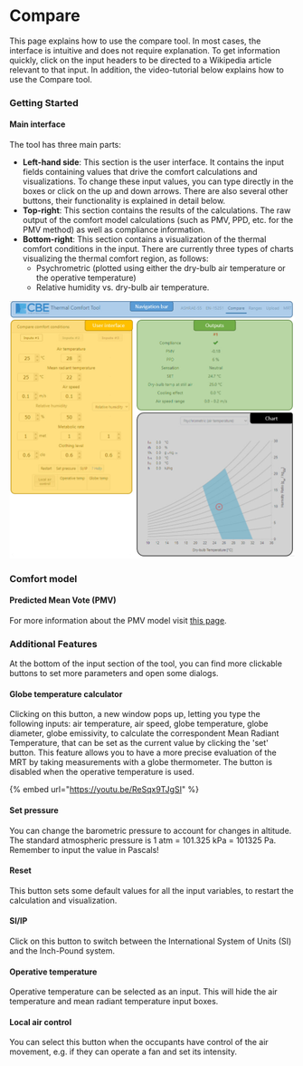 # Compare

This page explains how to use the compare tool. In most cases, the interface is intuitive and does not require explanation. To get information quickly, click on the input headers to be directed to a Wikipedia article relevant to that input. In addition, the video-tutorial below explains how to use the Compare tool.

### Getting Started

#### Main interface

The tool has three main parts:

* **Left-hand side**: This section is the user interface. It contains the input fields containing values that drive the comfort calculations and visualizations. To change these input values, you can type directly in the boxes or click on the up and down arrows. There are also several other buttons, their functionality is explained in detail below.
* **Top-right**: This section contains the results of the calculations. The raw output of the comfort model calculations \(such as PMV, PPD, etc. for the PMV method\) as well as compliance information.
* **Bottom-right**: This section contains a visualization of the thermal comfort conditions in the input. There are currently three types of charts visualizing the thermal comfort region, as follows:
  * Psychrometric \(plotted using either the dry-bulb air temperature or the operative temperature\)
  * Relative humidity vs. dry-bulb air temperature.

![Compare page layout](../.gitbook/assets/help-compare.jpg)

### Comfort model

#### Predicted Mean Vote \(PMV\)

For more information about the PMV model visit [this page](pmv.md).

### Additional Features

At the bottom of the input section of the tool, you can find more clickable buttons to set more parameters and open some dialogs.

#### Globe temperature calculator

Clicking on this button, a new window pops up, letting you type the following inputs: air temperature, air speed, globe temperature, globe diameter, globe emissivity, to calculate the correspondent Mean Radiant Temperature, that can be set as the current value by clicking the 'set' button. This feature allows you to have a more precise evaluation of the MRT by taking measurements with a globe thermometer. The button is disabled when the operative temperature is used.

{% embed url="https://youtu.be/ReSqx9TJgSI" %}

#### Set pressure

You can change the barometric pressure to account for changes in altitude. The standard atmospheric pressure is 1 atm = 101.325 kPa = 101325 Pa. Remember to input the value in Pascals!

#### Reset

This button sets some default values for all the input variables, to restart the calculation and visualization.

#### SI/IP

Click on this button to switch between the International System of Units \(SI\) and the Inch-Pound system.

#### Operative temperature

Operative temperature can be selected as an input. This will hide the air temperature and mean radiant temperature input boxes.

#### Local air control

You can select this button when the occupants have control of the air movement, e.g. if they can operate a fan and set its intensity.

